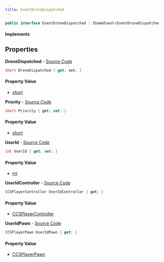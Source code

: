 ```yaml
---
title: EventDroneDispatched
---
```


```csharp
public interface EventDroneDispatched : IGameEvent<EventDroneDispatched>
```

#### Implements

## Properties

**DroneDispatched** - [Source Code](https://github.com/swiftly-solution/swiftlys2/blob/master/managed/src/SwiftlyS2.Generated/GameEvents/Interfaces/EventDroneDispatched.cs#L43)

```csharp
short DroneDispatched { get; set; }
```

#### Property Value

- [short](https://learn.microsoft.com/dotnet/api/system.int16)

**Priority** - [Source Code](https://github.com/swiftly-solution/swiftlys2/blob/master/managed/src/SwiftlyS2.Generated/GameEvents/Interfaces/EventDroneDispatched.cs#L38)

```csharp
short Priority { get; set; }
```

#### Property Value

- [short](https://learn.microsoft.com/dotnet/api/system.int16)

**UserId** - [Source Code](https://github.com/swiftly-solution/swiftlys2/blob/master/managed/src/SwiftlyS2.Generated/GameEvents/Interfaces/EventDroneDispatched.cs#L33)

```csharp
int UserId { get; set; }
```

#### Property Value

- [int](https://learn.microsoft.com/dotnet/api/system.int32)

**UserIdController** - [Source Code](https://github.com/swiftly-solution/swiftlys2/blob/master/managed/src/SwiftlyS2.Generated/GameEvents/Interfaces/EventDroneDispatched.cs#L21)

```csharp
CCSPlayerController UserIdController { get; }
```

#### Property Value

- [CCSPlayerController](/docs/api/shared/schemadefinitions/ccsplayercontroller)

**UserIdPawn** - [Source Code](https://github.com/swiftly-solution/swiftlys2/blob/master/managed/src/SwiftlyS2.Generated/GameEvents/Interfaces/EventDroneDispatched.cs#L27)

```csharp
CCSPlayerPawn UserIdPawn { get; }
```

#### Property Value

- [CCSPlayerPawn](/docs/api/shared/schemadefinitions/ccsplayerpawn)

